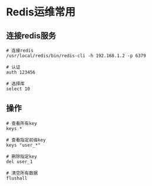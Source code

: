 # Redis运维常用

## 连接redis服务

```shell
# 连接redis
/usr/local/redis/bin/redis-cli -h 192.168.1.2 -p 6379

# 认证
auth 123456

# 选择库
select 10
```

## 操作

```shell
# 查看所有key
keys *

# 查看指定前缀key
keys "user_*"

# 删除指定key
del user_1

# 清空所有数据
flushall
```


